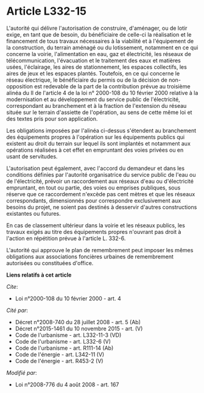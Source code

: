 # Article L332-15

L'autorité qui délivre l'autorisation de construire, d'aménager, ou de lotir exige, en tant que de besoin, du bénéficiaire de
celle-ci la réalisation et le financement de tous travaux nécessaires à la viabilité et à l'équipement de la construction, du
terrain aménagé ou du lotissement, notamment en ce qui concerne la voirie, l'alimentation en eau, gaz et électricité, les
réseaux de télécommunication, l'évacuation et le traitement des eaux et matières usées, l'éclairage, les aires de
stationnement, les espaces collectifs, les aires de jeux et les espaces plantés. Toutefois, en ce qui concerne le réseau
électrique, le bénéficiaire du permis ou de la décision de non-opposition est redevable de la part de la contribution prévue
au troisième alinéa du II de l'article 4 de la loi n° 2000-108 du 10 février 2000 relative à la modernisation et au
développement du service public de l'électricité, correspondant au branchement et à la fraction de l'extension du réseau
située sur le terrain d'assiette de l'opération, au sens de cette même loi et des textes pris pour son application. 

Les obligations imposées par l'alinéa ci-dessus s'étendent au branchement des équipements propres à l'opération sur les
équipements publics qui existent au droit du terrain sur lequel ils sont implantés et notamment aux opérations réalisées à
cet effet en empruntant des voies privées ou en usant de servitudes.

L'autorisation peut également, avec l'accord du demandeur et dans les conditions définies par l'autorité organisatrice du
service public de l'eau ou de l'électricité, prévoir un raccordement aux réseaux d'eau ou d'électricité empruntant, en tout
ou partie, des voies ou emprises publiques, sous réserve que ce raccordement n'excède pas cent mètres et que les réseaux
correspondants, dimensionnés pour correspondre exclusivement aux besoins du projet, ne soient pas destinés à desservir
d'autres constructions existantes ou futures. 

En cas de classement ultérieur dans la voirie et les réseaux publics, les travaux exigés au titre des équipements propres
n'ouvrant pas droit à l'action en répétition prévue à l'article L. 332-6.

L'autorité qui approuve le plan de remembrement peut imposer les mêmes obligations aux associations foncières urbaines de
remembrement autorisées ou constituées d'office.

**Liens relatifs à cet article**

_Cite_:

  - Loi n°2000-108 du 10 février 2000 - art. 4

_Cité par_:

  - Décret n°2008-740 du 28 juillet 2008 - art. 5 (Ab)
  - Décret n°2015-1461 du 10 novembre 2015 - art. (V)
  - Code de l'urbanisme - art. L332-11-3 (VD)
  - Code de l'urbanisme - art. L332-6 (V)
  - Code de l'urbanisme - art. R111-14 (Ab)
  - Code de l'énergie - art. L342-11 (V)
  - Code de l'énergie - art. R453-2 (V)

_Modifié par_:

  - Loi n°2008-776 du 4 août 2008 - art. 167
